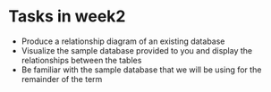 # Tasks in week2
- Produce a relationship diagram of an existing database
- Visualize the sample database provided to you and display the relationships between the tables
- Be familiar with the sample database that we will be using for the remainder of the term
